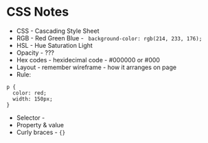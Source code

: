 # CSS Notes

- CSS - Cascading Style Sheet
- RGB - Red Green Blue - `  background-color: rgb(214, 233, 176);
`
- HSL - Hue Saturation Light
- Opacity - ???
- Hex codes - hexidecimal code - #000000 or #000
- Layout - remember wireframe - how it arranges on page
- Rule:
```
p {
  color: red;
  width: 150px;
}
```
- Selector - 
- Property & value
- Curly braces - `{}`


